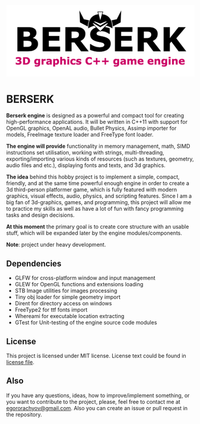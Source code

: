 ![Project logo](https://github.com/EgorOrachyov/Berserk/blob/master/Docs/Images/logo-main.png)

# BERSERK

**Berserk engine** is designed as a powerful and compact tool for creating high-performance applications.
It will be written in C++11 with support for OpenGL graphics, OpenAL audio, Bullet Physics, 
Assimp importer for models, FreeImage texture loader and FreeType font loader.

**The engine will provide** functionality in memory management, math, SIMD instructions set utilisation, 
working with strings, multi-threading, exporting/importing various kinds of resources (such as textures, 
geometry, audio files and etc.), displaying fonts and texts, and 3d graphics.

**The idea** behind this hobby project is to implement a simple, compact, friendly, and at the same 
time powerful enough engine in order to create a 3d third-person platformer game, which is fully 
featured with modern graphics, visual effects, audio, physics, and scripting features. Since I am 
a big fan of 3d-graphics, games, and programming, this project will allow me to practice my skills 
as well as have a lot of fun with fancy programming tasks and design decisions. 

**At this moment** the primary goal is to create core structure with an usable stuff,
which will be expanded later by the engine modules/components. 

**Note**: project under heavy development. 

## Dependencies

* GLFW for cross-platform window and input management
* GLEW for OpenGL functions and extensions loading
* STB Image utilities for images processing
* Tiny obj loader for simple geometry import
* Dirent for directory access on windows
* FreeType2 for ttf fonts import
* Whereami for executable location extracting
* GTest for Unit-testing of the engine source code modules

## License

This project is licensed under MIT license. License text could be found in 
[license file](https://github.com/EgorOrachyov/Berserk/blob/master/LICENSE.md).

## Also

If you have any questions, ideas, how to improve/implement something, or you want to 
contribute to the project, please, feel free to contact me at egororachyov@gmail.com.
Also you can create an issue or pull request in the repository.